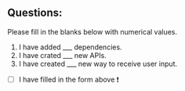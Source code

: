 ## Questions:
Please fill in the blanks below with numerical values.

1. I have added ___ dependencies.
2. I have crated ___ new APIs.
3. I have created ___ new way to receive user input.


- [ ] I have filled in the form above :heavy_exclamation_mark:
